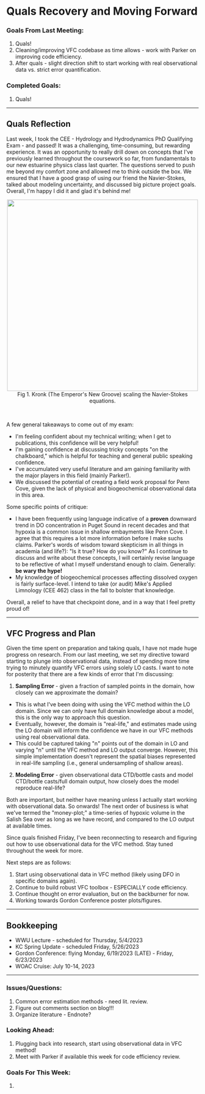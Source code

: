 # Quals Recovery and Moving Forward

### Goals From Last Meeting:
1. Quals!
2. Cleaning/improving VFC codebase as time allows - work with Parker on improving code efficiency.
3. After quals - slight direction shift to start working with real observational data vs. strict error quantification.

### Completed Goals:
1. Quals!

---

## Quals Reflection

Last week, I took the CEE - Hydrology and Hydrodynamics PhD Qualifying Exam - and passed! It was a challenging, time-consuming, but rewarding experience. It was an opportunity to really drill down on concepts that I've previously learned throughout the coursework so far, from fundamentals to our new estuarine physics class last quarter. The questions served to push me beyond my comfort zone and allowed me to think outside the box. We ensured that I have a good grasp of using our friend the Navier-Stokes, talked about modeling uncertainty, and discussed big picture project goals. Overall, I'm happy I did it and glad it's behind me!

<p style="text-align:center;"><img src="https://user-images.githubusercontent.com/55995675/235755691-2b6167f4-5d0e-4567-aeb3-44611841ca6c.jpg" width="500"/><br>Fig 1. Kronk (The Emperor's New Groove) scaling the Navier-Stokes equations.</p><br>

A few general takeaways to come out of my exam:
* I'm feeling confident about my technical writing; when I get to publications, this confidence will be very helpful!
* I'm gaining confidence at discussing tricky concepts "on the chalkboard," which is helpful for teaching and general public speaking confidence.
* I've accumulated very useful literature and am gaining familiarity with the major players in this field (mainly Parker!).
* We discussed the potential of creating a field work proposal for Penn Cove, given the lack of physical and biogeochemical observational data in this area.

Some specific points of critique:
* I have been frequently using language indicative of a **proven** downward trend in DO concentration in Puget Sound in recent decades and that hypoxia is a common issue in shallow embayments like Penn Cove. I agree that this requires a lot more information before I make suchs claims. Parker's words of wisdom toward skepticism in all things in academia (and life?): "Is it true? How do you know?" As I continue to discuss and write about these concepts, I will certainly revise language to be reflective of what I myself understand enough to claim. Generally: **be wary the hype!**
* My knowledge of biogeochemical processes affecting dissolved oxygen is fairly surface-level. I intend to take (or audit) Mike's Applied Limnology (CEE 462) class in the fall to bolster that knowledge.

Overall, a relief to have that checkpoint done, and in a way that I feel pretty proud of!

---

## VFC Progress and Plan

Given the time spent on preparation and taking quals, I have not made huge progress on research. From our last meeting, we set my directive toward starting to plunge into observational data, instead of spending more time trying to minutely quantify VFC errors using solely LO casts. I want to note for posterity that there are a few kinds of error that I'm discussing:

1. **Sampling Error** - given a fraction of sampled points in the domain, how closely can we approximate the domain?
  * This is what I've been doing with using the VFC method within the LO domain. Since we can only have full domain knowledge about a model, this is the only way to approach this question.
  * Eventually, however, the domain is "real-life," and estimates made using the LO domain will inform the confidence we have in our VFC methods using real observational data.
  * This could be captured taking "n" points out of the domain in LO and varying "n" until the VFC method and LO output converge. However, this simple implementation doesn't represent the spatial biases represented in real-life sampling (i.e., general undersampling of shallow areas).
2. **Modeling Error** - given observational data CTD/bottle casts and model CTD/bottle casts/full domain output, how closely does the model reproduce real-life?

Both are important, but neither have meaning unless I actually start working with observational data. So onwards! The next order of business is what we've termed the "money-plot;" a time-series of hypoxic volume in the Salish Sea over as long as we have record, and compared to the LO output at available times.

Since quals finished Friday, I've been reconnecting to research and figuring out how to use observational data for the VFC method. Stay tuned throughout the week for more.

Next steps are as follows:
1. Start using observational data in VFC method (likely using DFO in specific domains again).
2. Continue to build robust VFC toolbox - ESPECIALLY code efficiency.
3. Continue thought on error evaluation, but on the backburner for now.
4. Working towards Gordon Conference poster plots/figures.

---

## Bookkeeping 
* WWU Lecture - scheduled for Thursday, 5/4/2023
* KC Spring Update - scheduled Friday, 5/26/2023
* Gordon Conference: flying Monday, 6/19/2023 (LATE) - Friday, 6/23/2023
* WOAC Cruise: July 10-14, 2023

---

### Issues/Questions:
1. Common error estimation methods - need lit. review.
2. Figure out comments section on blog!!!
3. Organize literature - Endnote?

### Looking Ahead:
1. Plugging back into research, start using observational data in VFC method!
2. Meet with Parker if available this week for code efficiency review.

### Goals For This Week:
1. 
